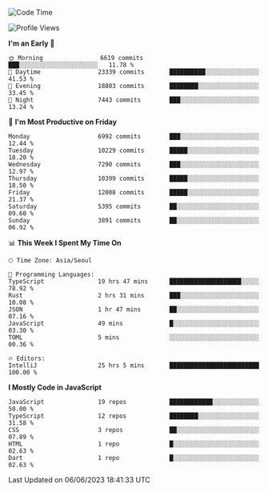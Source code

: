 <!--START_SECTION:waka-->
![Code Time](http://img.shields.io/badge/Code%20Time-4%2C984%20hrs%2015%20mins-blue)

![Profile Views](http://img.shields.io/badge/Profile%20Views-0-blue)

**I'm an Early 🐤** 

```text
🌞 Morning                6619 commits        ███░░░░░░░░░░░░░░░░░░░░░░   11.78 % 
🌆 Daytime                23339 commits       ██████████░░░░░░░░░░░░░░░   41.53 % 
🌃 Evening                18803 commits       ████████░░░░░░░░░░░░░░░░░   33.45 % 
🌙 Night                  7443 commits        ███░░░░░░░░░░░░░░░░░░░░░░   13.24 % 
```
📅 **I'm Most Productive on Friday** 

```text
Monday                   6992 commits        ███░░░░░░░░░░░░░░░░░░░░░░   12.44 % 
Tuesday                  10229 commits       █████░░░░░░░░░░░░░░░░░░░░   18.20 % 
Wednesday                7290 commits        ███░░░░░░░░░░░░░░░░░░░░░░   12.97 % 
Thursday                 10399 commits       █████░░░░░░░░░░░░░░░░░░░░   18.50 % 
Friday                   12008 commits       █████░░░░░░░░░░░░░░░░░░░░   21.37 % 
Saturday                 5395 commits        ██░░░░░░░░░░░░░░░░░░░░░░░   09.60 % 
Sunday                   3891 commits        ██░░░░░░░░░░░░░░░░░░░░░░░   06.92 % 
```


📊 **This Week I Spent My Time On** 

```text
🕑︎ Time Zone: Asia/Seoul

💬 Programming Languages: 
TypeScript               19 hrs 47 mins      ████████████████████░░░░░   78.92 % 
Rust                     2 hrs 31 mins       ███░░░░░░░░░░░░░░░░░░░░░░   10.08 % 
JSON                     1 hr 47 mins        ██░░░░░░░░░░░░░░░░░░░░░░░   07.16 % 
JavaScript               49 mins             █░░░░░░░░░░░░░░░░░░░░░░░░   03.30 % 
TOML                     5 mins              ░░░░░░░░░░░░░░░░░░░░░░░░░   00.36 % 

🔥 Editors: 
IntelliJ                 25 hrs 5 mins       █████████████████████████   100.00 % 
```

**I Mostly Code in JavaScript** 

```text
JavaScript               19 repos            ████████████░░░░░░░░░░░░░   50.00 % 
TypeScript               12 repos            ████████░░░░░░░░░░░░░░░░░   31.58 % 
CSS                      3 repos             ██░░░░░░░░░░░░░░░░░░░░░░░   07.89 % 
HTML                     1 repo              █░░░░░░░░░░░░░░░░░░░░░░░░   02.63 % 
Dart                     1 repo              █░░░░░░░░░░░░░░░░░░░░░░░░   02.63 % 
```




 Last Updated on 06/06/2023 18:41:33 UTC
<!--END_SECTION:waka-->
